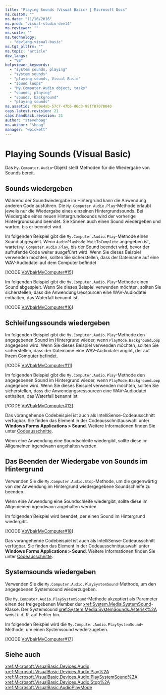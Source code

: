 ```yaml
---
title: "Playing Sounds (Visual Basic) | Microsoft Docs"
ms.custom: ""
ms.date: "11/16/2016"
ms.prod: "visual-studio-dev14"
ms.reviewer: ""
ms.suite: ""
ms.technology: 
  - "devlang-visual-basic"
ms.tgt_pltfrm: ""
ms.topic: "article"
dev_langs: 
  - "VB"
helpviewer_keywords: 
  - "system sounds, playing"
  - "system sounds"
  - "playing sounds, Visual Basic"
  - "sound loops"
  - "My.Computer.Audio object, tasks"
  - "sounds, playing"
  - "sounds, background"
  - "playing sounds"
ms.assetid: f0d9e4ab-57c7-47b6-86d3-99ff07078040
caps.latest.revision: 21
caps.handback.revision: 21
author: "stevehoag"
ms.author: "shoag"
manager: "wpickett"
---
```

# Playing Sounds (Visual Basic)
Das `My.Computer.Audio`\-Objekt stellt Methoden für die Wiedergabe von Sounds bereit.  
  
## Sounds wiedergeben  
 Während der Soundwiedergabe im Hintergrund kann die Anwendung anderen Code ausführen.  Die `My.Computer.Audio.Play`\-Methode erlaubt jeweils nur die Wiedergabe eines einzelnen Hintergrundsounds. Bei Wiedergabe eines neuen Hintergrundsounds wird der vorherige Hintergrundsound beendet.  Sie können auch einen Sound wiedergeben und warten, bis er beendet wird.  
  
 Im folgenden Beispiel gibt die `My.Computer.Audio.Play`\-Methode einen Sound abgespielt.  Wenn `AudioPlayMode.WaitToComplete` angegeben ist, wartet `My.Computer.Audio.Play`, bis der Sound beendet wird, bevor der aufrufende Code weiter ausgeführt wird.  Wenn Sie dieses Beispiel verwenden möchten, sollten Sie sicherstellen, dass der Dateiname auf eine WAV\-Audiodatei auf dem Computer befindet  
  
 [!CODE [VbVbalrMyComputer#15](../CodeSnippet/VS_Snippets_VBCSharp/VbVbalrMyComputer#15)]  
  
 Im folgenden Beispiel gibt die `My.Computer.Audio.Play`\-Methode einen Sound abgespielt.  Wenn Sie dieses Beispiel verwenden möchten, sollten Sie sicherstellen, dass die Anwendungsressourcen eine WAV\-Audiodatei enthalten, das Waterfall benannt ist.  
  
 [!CODE [VbVbalrMyComputer#16](../CodeSnippet/VS_Snippets_VBCSharp/VbVbalrMyComputer#16)]  
  
## Schleifungssounds wiedergeben  
 Im folgenden Beispiel gibt die `My.Computer.Audio.Play`\-Methode den angegebenen Sound im Hintergrund wieder, wenn `PlayMode.BackgroundLoop` angegeben wird.  Wenn Sie dieses Beispiel verwenden möchten, sollten Sie sicherstellen, dass der Dateiname eine WAV\-Audiodatei angibt, der auf Ihrem Computer befindet.  
  
 [!CODE [VbVbalrMyComputer#11](../CodeSnippet/VS_Snippets_VBCSharp/VbVbalrMyComputer#11)]  
  
 Im folgenden Beispiel gibt die `My.Computer.Audio.Play`\-Methode den angegebenen Sound im Hintergrund wieder, wenn `PlayMode.BackgroundLoop` angegeben wird.  Wenn Sie dieses Beispiel verwenden möchten, sollten Sie sicherstellen, dass die Anwendungsressourcen eine WAV\-Audiodatei enthalten, das Waterfall benannt ist.  
  
 [!CODE [VbVbalrMyComputer#12](../CodeSnippet/VS_Snippets_VBCSharp/VbVbalrMyComputer#12)]  
  
 Das vorangehende Codebeispiel ist auch als IntelliSense\-Codeausschnitt verfügbar.  Sie finden das Element in der Codeausschnittauswahl unter **Windows Forms Applications \> Sound**.  Weitere Informationen finden Sie unter [Codeausschnitte](/visual-studio/ide/code-snippets).  
  
 Wenn eine Anwendung eine Soundschleife wiedergibt, sollte diese im Allgemeinen irgendwann angehalten werden.  
  
## Das Beenden der Wiedergabe von Sounds im Hintergrund  
 Verwenden Sie die `My.Computer.Audio.Stop`\-Methode, um die gegenwärtig von der Anwendung im Hintergrund wiedergegebene Soundschleife zu beenden.  
  
 Wenn eine Anwendung eine Soundschleife wiedergibt, sollte diese im Allgemeinen irgendwann angehalten werden.  
  
 Im folgenden Beispiel wird beendet, der einen Sound im Hintergrund wiedergibt.  
  
 [!CODE [VbVbalrMyComputer#18](../CodeSnippet/VS_Snippets_VBCSharp/VbVbalrMyComputer#18)]  
  
 Das vorangehende Codebeispiel ist auch als IntelliSense\-Codeausschnitt verfügbar.  Sie finden das Element in der Codeausschnittauswahl unter **Windows Forms Applications \> Sound**.  Weitere Informationen finden Sie unter [Codeausschnitte](/visual-studio/ide/code-snippets).  
  
## Systemsounds wiedergeben  
 Verwenden Sie die `My.Computer.Audio.PlaySystemSound`\-Methode, um den angegebenen Systemsound wiederzugeben.  
  
 Die `My.Computer.Audio.PlaySystemSound`\-Methode akzeptiert als Parameter einen der freigegebenen Member der <xref:System.Media.SystemSound>\-Klasse.  Der Systemsound <xref:System.Media.SystemSounds.Asterisk%2A> weist i. d. R. auf Fehler hin.  
  
 Im folgenden Beispiel wird die `My.Computer.Audio.PlaySystemSound`\-Methode, um einen Systemsound wiederzugeben.  
  
 [!CODE [VbVbalrMyComputer#17](../CodeSnippet/VS_Snippets_VBCSharp/VbVbalrMyComputer#17)]  
  
## Siehe auch  
 <xref:Microsoft.VisualBasic.Devices.Audio>   
 <xref:Microsoft.VisualBasic.Devices.Audio.Play%2A>   
 <xref:Microsoft.VisualBasic.Devices.Audio.PlaySystemSound%2A>   
 <xref:Microsoft.VisualBasic.Devices.Audio.Stop%2A>   
 <xref:Microsoft.VisualBasic.AudioPlayMode>